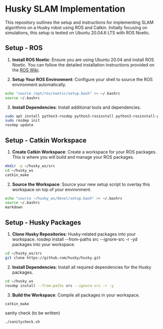 # Husky SLAM Implementation

This repository outlines the setup and instructions for implementing SLAM algorithms on a Husky robot using ROS and Catkin. Initially focusing on simulations, this setup is tested on Ubuntu 20.04.6 LTS with ROS Noetic.

## Setup - ROS

1. **Install ROS Noetic**: Ensure you are using Ubuntu 20.04 and install ROS Noetic. You can follow the detailed installation instructions provided on the [ROS Wiki](http://wiki.ros.org/noetic/Installation/Ubuntu).

2. **Setup Your ROS Environment**: Configure your shell to source the ROS environment automatically.

```bash
echo "source /opt/ros/noetic/setup.bash" >> ~/.bashrc
source ~/.bashrc
```

3. **Install Dependencies**: Install additional tools and dependencies.

```bash
sudo apt install python3-rosdep python3-rosinstall python3-rosinstall-generator python3-wstool build-essential
sudo rosdep init
rosdep update
```

   

## Setup - Catkin Workspace

1. **Create Catkin Workspace**: Create a workspace for your ROS packages. This is where you will build and manage your ROS packages.
```bash
mkdir -p ~/husky_ws/src
cd ~/husky_ws
catkin_make
```

2. **Source the Workspace**: Source your new setup script to overlay this workspace on top of your environment.

```bash
echo "source ~/husky_ws/devel/setup.bash" >> ~/.bashrc
source ~/.bashrc
markdown
```


## Setup - Husky Packages

1. **Clone Husky Repositories**: Husky-related packages into your workspace.
rosdep install --from-paths src --ignore-src -r -yd packages into your workspace.

```bash
cd ~/husky_ws/src
git clone https://github.com/husky/husky.git
```

2. **Install Dependencies**: Install all required dependencies for the Husky packages.

```bash
cd ~/husky_ws
rosdep install --from-paths src --ignore-src -r -y
```

3. **Build the Workspace**: Compile all packages in your workspace.

```bash
catkin_make
```

sanity check (to be written)

```bash
./sanitycheck.sh
```
